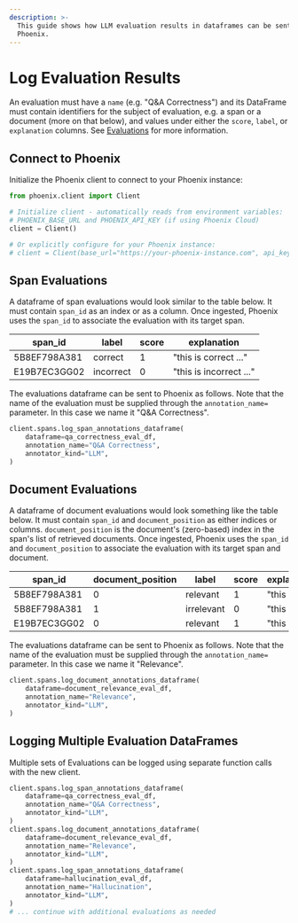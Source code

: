 ```yaml
---
description: >-
  This guide shows how LLM evaluation results in dataframes can be sent to
  Phoenix.
---
```


# Log Evaluation Results

An evaluation must have a `name` (e.g. "Q\&A Correctness") and its DataFrame must contain identifiers for the subject of evaluation, e.g. a span or a document (more on that below), and values under either the `score`, `label`, or `explanation` columns. See [Evaluations](broken-reference) for more information.

## Connect to Phoenix

Initialize the Phoenix client to connect to your Phoenix instance:

```python
from phoenix.client import Client

# Initialize client - automatically reads from environment variables:
# PHOENIX_BASE_URL and PHOENIX_API_KEY (if using Phoenix Cloud)
client = Client()

# Or explicitly configure for your Phoenix instance:
# client = Client(base_url="https://your-phoenix-instance.com", api_key="your-api-key")
```

## Span Evaluations

A dataframe of span evaluations would look similar to the table below. It must contain `span_id` as an index or as a column. Once ingested, Phoenix uses the `span_id` to associate the evaluation with its target span.

<table><thead><tr><th>span_id</th><th>label</th><th data-type="number">score</th><th>explanation</th></tr></thead><tbody><tr><td>5B8EF798A381</td><td>correct</td><td>1</td><td>"this is correct ..."</td></tr><tr><td>E19B7EC3GG02</td><td>incorrect</td><td>0</td><td>"this is incorrect ..."</td></tr></tbody></table>

The evaluations dataframe can be sent to Phoenix as follows. Note that the name of the evaluation must be supplied through the `annotation_name=` parameter. In this case we name it "Q\&A Correctness".

```python
client.spans.log_span_annotations_dataframe(
    dataframe=qa_correctness_eval_df,
    annotation_name="Q&A Correctness",
    annotator_kind="LLM",
)
```

## Document Evaluations

A dataframe of document evaluations would look something like the table below. It must contain `span_id` and `document_position` as either indices or columns. `document_position` is the document's (zero-based) index in the span's list of retrieved documents. Once ingested, Phoenix uses the `span_id` and `document_position` to associate the evaluation with its target span and document.

<table><thead><tr><th>span_id</th><th data-type="number">document_position</th><th width="109">label</th><th width="82" data-type="number">score</th><th>explanation</th></tr></thead><tbody><tr><td>5B8EF798A381</td><td>0</td><td>relevant</td><td>1</td><td>"this is ..."</td></tr><tr><td>5B8EF798A381</td><td>1</td><td>irrelevant</td><td>0</td><td>"this is ..."</td></tr><tr><td>E19B7EC3GG02</td><td>0</td><td>relevant</td><td>1</td><td>"this is ..."</td></tr></tbody></table>

The evaluations dataframe can be sent to Phoenix as follows. Note that the name of the evaluation must be supplied through the `annotation_name=` parameter. In this case we name it "Relevance".

```python
client.spans.log_document_annotations_dataframe(
    dataframe=document_relevance_eval_df,
    annotation_name="Relevance",
    annotator_kind="LLM",
)
```

## Logging Multiple Evaluation DataFrames

Multiple sets of Evaluations can be logged using separate function calls with the new client.

```python
client.spans.log_span_annotations_dataframe(
    dataframe=qa_correctness_eval_df,
    annotation_name="Q&A Correctness",
    annotator_kind="LLM",
)
client.spans.log_document_annotations_dataframe(
    dataframe=document_relevance_eval_df,
    annotation_name="Relevance",
    annotator_kind="LLM",
)
client.spans.log_span_annotations_dataframe(
    dataframe=hallucination_eval_df,
    annotation_name="Hallucination",
    annotator_kind="LLM",
)
# ... continue with additional evaluations as needed
```